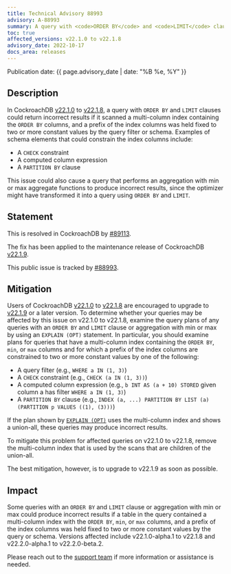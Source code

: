```yaml
---
title: Technical Advisory 88993
advisory: A-88993
summary: A query with <code>ORDER BY</code> and <code>LIMIT</code> clauses could return incorrect results if it scanned a multi-column index containing the <code>ORDER BY</code> columns, and a prefix of the index columns was held fixed to two or more constant values by the query filter or schema.
toc: true
affected_versions: v22.1.0 to v22.1.8
advisory_date: 2022-10-17
docs_area: releases
---
```


Publication date: {{ page.advisory_date | date: "%B %e, %Y" }}

## Description

In CockroachDB [v22.1.0](https://www.cockroachlabs.com/releases/v22.1#v22-1-0) to [v22.1.8](https://www.cockroachlabs.com/releases/v22.1#v22-1-8), a query with `ORDER BY` and `LIMIT` clauses could return incorrect results if it scanned a multi-column index containing the `ORDER BY` columns, and a prefix of the index columns was held fixed to two or more constant values by the query filter or schema. Examples of schema elements that could constrain the index columns include:

- A `CHECK` constraint
- A computed column expression
- A `PARTITION BY` clause

This issue could also cause a query that performs an aggregation with min or max aggregate functions to produce incorrect results, since the optimizer might have transformed it into a query using `ORDER BY` and `LIMIT`.

## Statement

This is resolved in CockroachDB by [#89113](https://github.com/cockroachdb/cockroach/pull/89113).

The fix has been applied to the maintenance release of CockroachDB [v22.1.9](https://www.cockroachlabs.com/releases/v22.1#v22-1-9).

This public issue is tracked by [#88993](https://github.com/cockroachdb/cockroach/pull/88993).

## Mitigation

Users of CockroachDB [v22.1.0](https://www.cockroachlabs.com/releases/v22.1#v22-1-0) to [v22.1.8](https://www.cockroachlabs.com/releases/v22.1#v22-1-8) are encouraged to upgrade to [v22.1.9](https://www.cockroachlabs.com/releases/v22.1#v22-1-9) or a later version. To determine whether your queries may be affected by this issue on v22.1.0 to v22.1.8, examine the query plans of any queries with an `ORDER BY` and `LIMIT` clause or aggregation with min or max by using an `EXPLAIN (OPT)` statement. In particular, you should examine plans for queries that have a multi-column index containing the `ORDER BY`, `min`, or `max` columns and for which a prefix of the index columns are constrained to two or more constant values by one of the following:

- A query filter (e.g., `WHERE a IN (1, 3)`)
- A `CHECK` constraint (e.g., `CHECK (a IN (1, 3))`)
- A computed column expression (e.g., `b INT AS (a + 10) STORED` given column a has filter `WHERE a IN (1, 3)`)
- A `PARTITION BY` clause (e.g., `INDEX (a, ...) PARTITION BY LIST (a) (PARTITION p VALUES ((1), (3)))`)

If the plan shown by [`EXPLAIN (OPT)`](https://www.cockroachlabs.com/docs/v22.1/explain#opt-option) uses the multi-column index and shows a union-all, these queries may produce incorrect results.

To mitigate this problem for affected queries on v22.1.0 to v22.1.8, remove the multi-column index that is used by the scans that are children of the union-all.

The best mitigation, however, is to upgrade to v22.1.9 as soon as possible.

## Impact

Some queries with an `ORDER BY` and `LIMIT` clause or aggregation with min or max could produce incorrect results if a table in the query contained a multi-column index with the `ORDER BY`, `min`, or `max` columns, and a prefix of the index columns was held fixed to two or more constant values by the query or schema. Versions affected include v22.1.0-alpha.1 to v22.1.8 and v22.2.0-alpha.1 to v22.2.0-beta.2.

Please reach out to the [support team](https://support.cockroachlabs.com/) if more information or assistance is needed.

